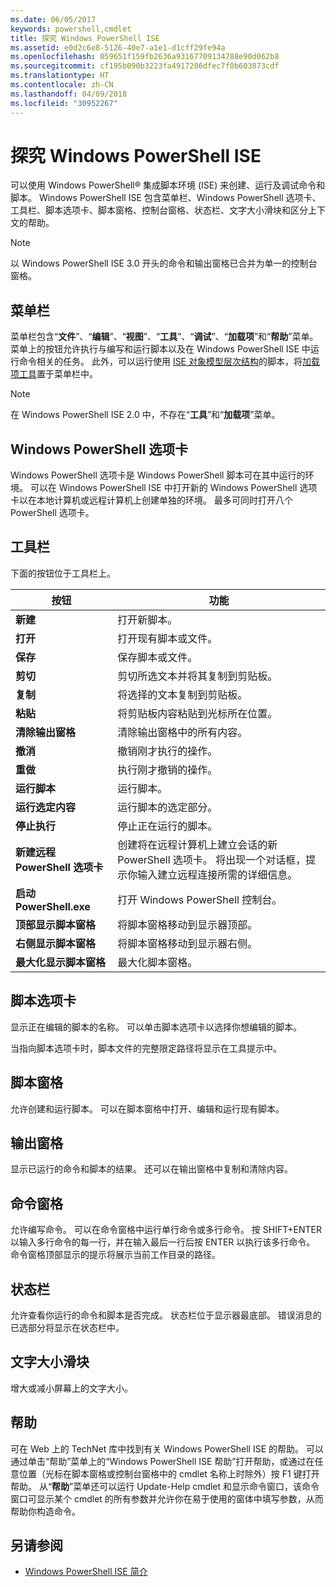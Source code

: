 ```yaml
---
ms.date: 06/05/2017
keywords: powershell,cmdlet
title: 探究 Windows PowerShell ISE
ms.assetid: e0d2c6e8-5126-40e7-a1e1-d1cff29fe94a
ms.openlocfilehash: 059651f159fb2636a93167709134788e90d062b8
ms.sourcegitcommit: cf195b090b3223fa4917206dfec7f0b603873cdf
ms.translationtype: HT
ms.contentlocale: zh-CN
ms.lasthandoff: 04/09/2018
ms.locfileid: "30952267"
---
```

# <a name="exploring-the-windows-powershell-ise"></a>探究 Windows PowerShell ISE

可以使用 Windows PowerShell® 集成脚本环境 (ISE) 来创建、运行及调试命令和脚本。 Windows PowerShell ISE 包含菜单栏、Windows PowerShell 选项卡、工具栏、脚本选项卡、脚本窗格、控制台窗格、状态栏、文字大小滑块和区分上下文的帮助。

> [!NOTE]
> 以 Windows PowerShell ISE 3.0 开头的命令和输出窗格已合并为单一的控制台窗格。

## <a name="menu-bar"></a>菜单栏

菜单栏包含“**文件**”、“**编辑**”、“**视图**”、“**工具**”、“**调试**”、“**加载项**”和“**帮助**”菜单。 菜单上的按钮允许执行与编写和运行脚本以及在 Windows PowerShell ISE 中运行命令相关的任务。 此外，可以运行使用 [ISE 对象模型层次结构](../../core-powershell/ise/The-ISE-Object-Model-Hierarchy.md)的脚本，将[加载项工具](../../core-powershell/ise/The-ISEAddOnTool-Object.md)置于菜单栏中。

> [!NOTE]
> 在 Windows PowerShell ISE 2.0 中，不存在“**工具**”和“**加载项**”菜单。

## <a name="windows-powershell-tabs"></a>Windows PowerShell 选项卡

Windows PowerShell 选项卡是 Windows PowerShell 脚本可在其中运行的环境。 可以在 Windows PowerShell ISE 中打开新的 Windows PowerShell 选项卡以在本地计算机或远程计算机上创建单独的环境。 最多可同时打开八个 PowerShell 选项卡。

## <a name="toolbar"></a>工具栏

下面的按钮位于工具栏上。

|按钮|功能|
|----------|------------|
|**新建**|打开新脚本。|
|**打开**|打开现有脚本或文件。|
|**保存**|保存脚本或文件。|
|**剪切**|剪切所选文本并将其复制到剪贴板。|
|**复制**|将选择的文本复制到剪贴板。|
|**粘贴**|将剪贴板内容粘贴到光标所在位置。|
|**清除输出窗格**|清除输出窗格中的所有内容。|
|**撤消**|撤销刚才执行的操作。|
|**重做**|执行刚才撤销的操作。|
|**运行脚本**|运行脚本。|
|**运行选定内容**|运行脚本的选定部分。|
|**停止执行**|停止正在运行的脚本。|
|**新建远程 PowerShell 选项卡**|创建将在远程计算机上建立会话的新 PowerShell 选项卡。 将出现一个对话框，提示你输入建立远程连接所需的详细信息。|
|**启动 PowerShell.exe**|打开 Windows PowerShell 控制台。|
|**顶部显示脚本窗格**|将脚本窗格移动到显示器顶部。|
|**右侧显示脚本窗格**|将脚本窗格移动到显示器右侧。|
|**最大化显示脚本窗格**|最大化脚本窗格。|

## <a name="script-tab"></a>脚本选项卡

显示正在编辑的脚本的名称。 可以单击脚本选项卡以选择你想编辑的脚本。

当指向脚本选项卡时，脚本文件的完整限定路径将显示在工具提示中。

## <a name="script-pane"></a>脚本窗格

允许创建和运行脚本。 可以在脚本窗格中打开、编辑和运行现有脚本。

## <a name="output-pane"></a>输出窗格

显示已运行的命令和脚本的结果。 还可以在输出窗格中复制和清除内容。

## <a name="command-pane"></a>命令窗格

允许编写命令。 可以在命令窗格中运行单行命令或多行命令。 按 SHIFT+ENTER 以输入多行命令的每一行，并在输入最后一行后按 ENTER 以执行该多行命令。 命令窗格顶部显示的提示将展示当前工作目录的路径。

## <a name="status-bar"></a>状态栏

允许查看你运行的命令和脚本是否完成。 状态栏位于显示器最底部。 错误消息的已选部分将显示在状态栏中。

## <a name="text-size-slider"></a>文字大小滑块

增大或减小屏幕上的文字大小。

## <a name="help"></a>帮助

可在 Web 上的 TechNet 库中找到有关 Windows PowerShell ISE 的帮助。 可以通过单击“帮助”菜单上的“Windows PowerShell ISE 帮助”打开帮助，或通过在任意位置（光标在脚本窗格或控制台窗格中的 cmdlet 名称上时除外）按 F1 键打开帮助。 从“**帮助**”菜单还可以运行 Update-Help cmdlet 和显示命令窗口，该命令窗口可显示某个 cmdlet 的所有参数并允许你在易于使用的窗体中填写参数，从而帮助你构造命令。

## <a name="see-also"></a>另请参阅

- [Windows PowerShell ISE 简介](../../core-powershell/ise/Introducing-the-Windows-PowerShell-ISE.md)